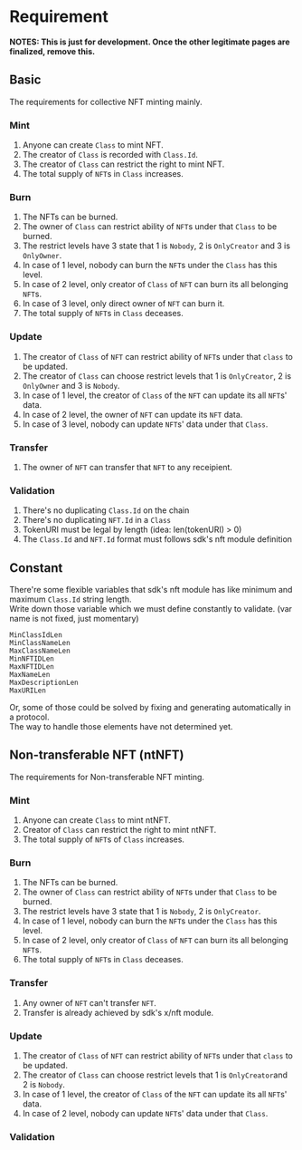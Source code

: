 # Requirement

**NOTES: This is just for development. Once the other legitimate pages are finalized, remove this.**

## Basic

The requirements for collective NFT minting mainly.

### Mint

1. Anyone can create `Class` to mint NFT.
1. The creator of `Class` is recorded with `Class.Id`.
1. The creator of `Class` can restrict the right to mint NFT.
1. The total supply of `NFT`s in `Class` increases.

### Burn

1. The NFTs can be burned.
1. The owner of `Class` can restrict ability of `NFT`s under that `Class` to be burned.
1. The restrict levels have 3 state that 1 is `Nobody`, 2 is `OnlyCreator` and 3 is `OnlyOwner`.
1. In case of 1 level, nobody can burn the `NFT`s under the `Class` has this level.
1. In case of 2 level, only creator of `Class` of `NFT` can burn its all belonging `NFT`s.
1. In case of 3 level, only direct owner of `NFT` can burn it.
1. The total supply of `NFT`s in `Class` deceases.

### Update

1. The creator of `Class` of `NFT` can restrict ability of `NFT`s under that `class` to be updated.
1. The creator of `Class` can choose restrict levels that 1 is `OnlyCreator`, 2 is `OnlyOwner` and 3 is `Nobody`.
1. In case of 1 level, the creator of `Class` of the `NFT` can update its all `NFT`s' data.
1. In case of 2 level, the owner of `NFT` can update its `NFT` data.
1. In case of 3 level, nobody can update `NFT`s' data under that `Class`.

### Transfer

1. The owner of `NFT` can transfer that `NFT` to any receipient.

### Validation

1. There's no duplicating `Class.Id` on the chain
1. There's no duplicating `NFT.Id` in a `Class`
1. TokenURI must be legal by length (idea: len(tokenURI) > 0)
1. The `Class.Id` and `NFT.Id` format must follows sdk's nft module definition

## Constant

There're some flexible variables that sdk's nft module has like minimum and maximum `Class.Id` string length.   
Write down those variable which we must define constantly to validate. (var name is not fixed, just momentary)   

`MinClassIdLen`   
`MinClassNameLen`   
`MaxClassNameLen`   
`MinNFTIDLen`   
`MaxNFTIDLen`   
`MaxNameLen`   
`MaxDescriptionLen`   
`MaxURILen`    

Or, some of those could be solved by fixing and generating automatically in a protocol.   
The way to handle those elements have not determined yet.

## Non-transferable NFT (ntNFT)

The requirements for Non-transferable NFT minting.

### Mint

1. Anyone can create `Class` to mint ntNFT.
1. Creator of `Class` can restrict the right to mint ntNFT.
1. The total supply of `NFT`s of `Class` increases.

### Burn

1. The NFTs can be burned.
1. The owner of `Class` can restrict ability of `NFT`s under that `Class` to be burned.
1. The restrict levels have 3 state that 1 is `Nobody`, 2 is `OnlyCreator`.
1. In case of 1 level, nobody can burn the `NFT`s under the `Class` has this level.
1. In case of 2 level, only creator of `Class` of `NFT` can burn its all belonging `NFT`s.
1. The total supply of `NFT`s in `Class` deceases.

### Transfer

1. Any owner of `NFT` can't transfer `NFT`.
1. Transfer is already achieved by sdk's x/nft module.

### Update

1. The creator of `Class` of `NFT` can restrict ability of `NFT`s under that `class` to be updated.
1. The creator of `Class` can choose restrict levels that 1 is `OnlyCreator`and 2 is `Nobody`.
1. In case of 1 level, the creator of `Class` of the `NFT` can update its all `NFT`s' data.
1. In case of 2 level, nobody can update `NFT`s' data under that `Class`.

### Validation

